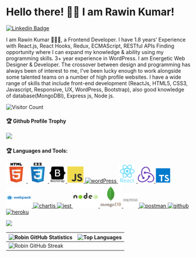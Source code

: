 <!-- [![MastHead](https://scontent.fpat2-4.fna.fbcdn.net/v/t39.30808-6/326768335_6105115199551078_1638999767382020369_n.jpg?_nc_cat=100&ccb=1-7&_nc_sid=730e14&_nc_ohc=qt-3JNzBaysAX9p0ASO&_nc_ht=scontent.fpat2-4.fna&oh=00_AfCrbO54O-rt6rPazYm8-rORGQ2mdSVPw4sHm4SusqDNbg&oe=63F217E0)](https://stepupspft.com) -->


# Hello there! 👋🏻 I am Rawin Kumar! 
<!-- <img src="https://i.imgur.com/veZrcC7.gif" alt="Meaow" width="50" /> -->


<!-- ### Hi Developers 👋 -->


[![Linkedin Badge](https://img.shields.io/badge/-Robin-blue?style=flat-square&logo=Linkedin&logoColor=white&link=https://www.linkedin.com/in/rawin-kumar-152a6973/)](https://www.linkedin.com/in/rawin-kumar-152a6973/)


I am Rawin Kumar 🙋🏻‍♂️,
a Frontend Developer. 
I have 1.8 years’ Experience with React.js, React Hooks, Redux, ECMAScript, RESTful APIs Finding opportunity where I can expand my knowledge & ability using my 
programming skills.
3+ year experience in WordPress. I am Energetic Web Designer & Developer. 
The crossover between design and programming has always been of interest to me, I've been lucky enough to work alongside some talented teams on a number of high profile websites. I have a wide range of skills that include front-end development (ReactJs, HTML5, CSS3, Javascript, Responsive, UX, WordPress, Bootstrap), also good knowledge of database(MongoDBl), Express js, Node js. 


![Visitor Count](https://profile-counter.glitch.me/robinmedco2002/count.svg)

<div>
  <h4>🏆 Github Profile Trophy</h4>
  <a href="https://github.com/ryo-ma/github-profile-trophy">
    <img src="https://github-profile-trophy.vercel.app/?username=robinmedco2002&column=7"/>
  </a>
</div>


 <h4>🏆 Languages and Tools: </h4> 
 
   <a href="https://www.w3.org/html/" target="_blank" rel="noreferrer">
        <img src="https://raw.githubusercontent.com/devicons/devicon/master/icons/html5/html5-original-wordmark.svg" alt="html5" width="55" height="55" />
    </a>
    <a href="https://www.w3schools.com/css/" target="_blank" rel="noreferrer">
        <img src="https://raw.githubusercontent.com/devicons/devicon/master/icons/css3/css3-original-wordmark.svg" alt="css3" width="55" height="55" />
    </a>
    <a href="https://getbootstrap.com" target="_blank" rel="noreferrer">
        <img src="https://raw.githubusercontent.com/devicons/devicon/master/icons/bootstrap/bootstrap-plain-wordmark.svg" alt="bootstrap" width="45" height="45" />
    </a>
    <a href="https://developer.mozilla.org/en-US/docs/Web/JavaScript" target="_blank" rel="noreferrer">
        <img src="https://raw.githubusercontent.com/devicons/devicon/master/icons/javascript/javascript-original.svg" alt="javascript" width="45" height="45" />
    </a>
     <a href="https://wordpress.org/" target="_blank" rel="noreferrer">
        <img src="https://cdn.worldvectorlogo.com/logos/wordpress-blue.svg" alt="wordPress" width="45" height="45"   />
    </a>
     <a href="https://reactjs.org/" target="_blank" rel="noreferrer">
        <img src="https://raw.githubusercontent.com/devicons/devicon/master/icons/react/react-original-wordmark.svg" alt="react" width="50" height="50" />
    </a>
   <a href="https://redux.js.org" target="_blank" rel="noreferrer">
        <img src="https://raw.githubusercontent.com/devicons/devicon/master/icons/redux/redux-original.svg" alt="redux" width="45" height="45" />
    </a>
    <a href="https://www.typescriptlang.org/" target="_blank" rel="noreferrer">
        <img src="https://raw.githubusercontent.com/devicons/devicon/master/icons/typescript/typescript-original.svg" alt="typescript" width="40" height="40" />
    </a>
    <a href="https://webpack.js.org" target="_blank" rel="noreferrer">
        <img src="https://raw.githubusercontent.com/devicons/devicon/d00d0969292a6569d45b06d3f350f463a0107b0d/icons/webpack/webpack-original-wordmark.svg" alt="webpack" width="70" height="55"   />
    </a>
    <a href="https://www.chartjs.org" target="_blank" rel="noreferrer">
        <img src="https://www.chartjs.org/media/logo-title.svg" alt="chartjs" width="45" height="45" />
    </a>
    <a href="https://jestjs.io" target="_blank" rel="noreferrer">
        <img src="https://www.vectorlogo.zone/logos/jestjsio/jestjsio-icon.svg" alt="jest" width="40" height="40" />
    </a>
      <a href="https://nodejs.org" target="_blank" rel="noreferrer">
        <img src="https://raw.githubusercontent.com/devicons/devicon/master/icons/nodejs/nodejs-original-wordmark.svg" alt="nodejs" width="70" height="65" />
    </a>
     <a href="https://www.mongodb.com/" target="_blank" rel="noreferrer">
        <img src="https://raw.githubusercontent.com/devicons/devicon/master/icons/mongodb/mongodb-original-wordmark.svg" alt="mongodb" width="60" height="60" />
    </a>
   <a href="https://expressjs.com" target="_blank" rel="noreferrer">
        <img src="https://raw.githubusercontent.com/devicons/devicon/master/icons/express/express-original-wordmark.svg" alt="express" width="40" height="40" />
    </a>
    <a href="https://postman.com" target="_blank" rel="noreferrer">
        <img src="https://www.vectorlogo.zone/logos/getpostman/getpostman-icon.svg" alt="postman" width="40" height="40" />
    </a>
    <a href="https://github.com/" target="_blank" rel="noreferrer">
        <img src="https://icons.veryicon.com/png/o/miscellaneous/you-are-my-textbook/github-64.png" alt="github" width="50" height="50" />
    </a>
    <a href="https://heroku.com" target="_blank" rel="noreferrer">
        <img src="https://www.vectorlogo.zone/logos/heroku/heroku-icon.svg" alt="heroku" width="40" height="40" />
    </a>
    
    

![](https://activity-graph.herokuapp.com/graph?username=robinmedco2002&theme=react-dark&area=true)


| ![Robin GitHub Statistics](https://github-readme-stats.vercel.app/api?username=robinmedco2002&show_icons=true) | ![Top Languages](https://github-readme-stats.vercel.app/api/top-langs/?username=robinmedco2002) |
| --- | --- |
| ![Robin GitHub Streak](https://github-readme-streak-stats.herokuapp.com/?user=robinmedco2002) | 


<!--
**robinmedco2002/robinmedco2002** is a ✨ _special_ ✨ repository because its `README.md` (this file) appears on your GitHub profile.

Here are some ideas to get you started:

- 🔭 I’m currently working on ...
- 🌱 I’m currently learning ...
- 👯 I’m looking to collaborate on ...
- 🤔 I’m looking for help with ...
- 💬 Ask me about ...
- 📫 How to reach me: ...
- 😄 Pronouns: ...
- ⚡ Fun fact: .....

-->
